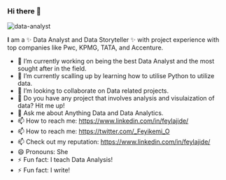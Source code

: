 


### Hi there 👋




![data-analyst](https://github.com/Fey-Lajide/Fey-Lajide/assets/124121752/ffbc0a1f-c485-4f06-a6e7-265ef56e229c)






**I** am a ✨ Data Analyst and Data Storyteller ✨ with project experience with top companies like Pwc, KPMG, TATA, and Accenture.


- 🔭 I’m currently working on being the best Data Analyst and the most sought after in the field. 
- 🌱 I’m currently scalling up by learning how to utilise Python to utilize data. 
- 👯 I’m looking to collaborate on Data related projects.
- 🤔 Do you have any project that involves analysis and visulaization of data? Hit me up!
- 💬 Ask me about Anything Data and Data Analytics.
- 📫 How to reach me: https://www.linkedin.com/in/feylajide/
- 📫 How to reach me: https://twitter.com/_Feyikemi_O
- 📫 Check out my reputation: https://www.linkedin.com/in/feylajide/
- 😄 Pronouns: She
- ⚡ Fun fact: I teach Data Analysis!
- ⚡ Fun fact: I write!

